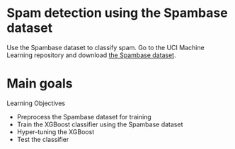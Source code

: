 # Spam detection using the Spambase dataset

Use the Spambase dataset to classify spam. Go to the UCI Machine Learning repository and download [the Spambase dataset](https://archive.ics.uci.edu/ml/datasets/Spambase). 

# Main goals

Learning Objectives
* Preprocess the Spambase dataset for training
* Train the XGBoost classifier using the Spambase dataset
* Hyper-tuning the XGBoost
* Test the classifier
